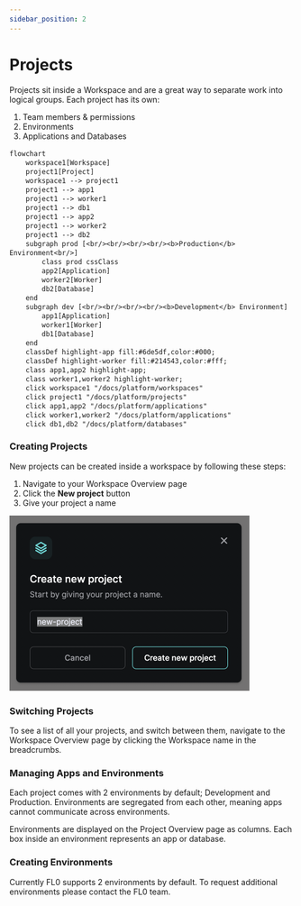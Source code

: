 ```yaml
---
sidebar_position: 2
---
```


# Projects

Projects sit inside a Workspace and are a great way to separate work into logical groups. Each project has its own:

1. Team members & permissions
2. Environments
3. Applications and Databases

```mermaid
flowchart
    workspace1[Workspace]
    project1[Project]
    workspace1 --> project1
    project1 --> app1
    project1 --> worker1
    project1 --> db1
    project1 --> app2
    project1 --> worker2
    project1 --> db2
    subgraph prod [<br/><br/><br/><br/><b>Production</b> Environment<br/>]
        class prod cssClass
        app2[Application]
        worker2[Worker]
        db2[Database]
    end
    subgraph dev [<br/><br/><br/><br/><b>Development</b> Environment]
        app1[Application]
        worker1[Worker]
        db1[Database]
    end
    classDef highlight-app fill:#6de5df,color:#000;
    classDef highlight-worker fill:#214543,color:#fff;
    class app1,app2 highlight-app;
    class worker1,worker2 highlight-worker;
    click workspace1 "/docs/platform/workspaces"
    click project1 "/docs/platform/projects"
    click app1,app2 "/docs/platform/applications"
    click worker1,worker2 "/docs/platform/applications"
    click db1,db2 "/docs/platform/databases"
```

### Creating Projects

New projects can be created inside a workspace by following these steps:

1. Navigate to your Workspace Overview page
2. Click the **New project** button
3. Give your project a name

![Create a project](./assets/create-project.png)

### Switching Projects

To see a list of all your projects, and switch between them, navigate to the Workspace Overview page by clicking the Workspace name in the breadcrumbs.

### Managing Apps and Environments

Each project comes with 2 environments by default; Development and Production. Environments are segregated from each other, meaning apps cannot communicate across environments.

Environments are displayed on the Project Overview page as columns. Each box inside an environment represents an app or database.

### Creating Environments

Currently FL0 supports 2 environments by default. To request additional environments please contact the FL0 team.
